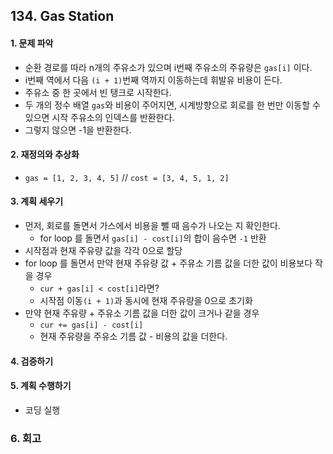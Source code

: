 ## 134. Gas Station
#### 1. 문제 파악
- 순환 경로를 따라 n개의 주유소가 있으며 i번째 주유소의 주유량은 `gas[i]` 이다.
- i번째 역에서 다음 `(i + 1)`번째 역까지 이동하는데 휘발유 비용이 든다.
- 주유소 중 한 곳에서 빈 탱크로 시작한다.
- 두 개의 정수 배열 `gas`와 비용이 주어지면, 시계방향으로 회로를 한 번만 이동할 수 있으면 시작 주유소의 인덱스를 반환한다.
- 그렇지 않으면 -1을 반환한다.
#### 2. 재정의와 추상화
- `gas = [1, 2, 3, 4, 5]` // `cost = [3, 4, 5, 1, 2]`
#### 3. 계획 세우기
- 먼저, 회로를 돌면서 가스에서 비용을 뺄 때 음수가 나오는 지 확인한다.
  - for loop 를 돌면서 `gas[i] - cost[i]`의 합이 음수면 `-1` 반환
- 시작점과 현재 주유량 값을 각각 0으로 할당
- for loop 를 돌면서 만약 현재 주유량 값 + 주유소 기름 값을 더한 값이 비용보다 작을 경우
  - `cur + gas[i] < cost[i]`라면?
  - 시작점 이동`(i + 1)`과 동시에 현재 주유량을 0으로 초기화
- 만약 현재 주유량 + 주유소 기름 값을 더한 값이 크거나 같을 경우
  - `cur += gas[i] - cost[i]`
  - 현재 주유량을 주유소 기름 값 - 비용의 값을 더한다.
#### 4. 검증하기
#### 5. 계획 수행하기
- 코딩 실행

### 6. 회고
